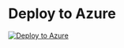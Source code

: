 # Deploy to Azure

[![Deploy to Azure](http://azuredeploy.net/deploybutton.png)](https://azuredeploy.net/)
